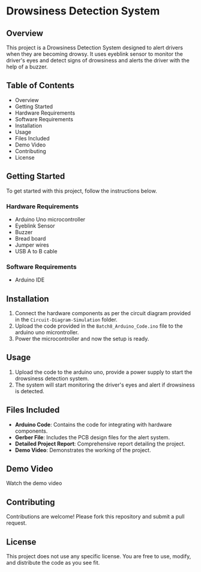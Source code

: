 # Drowsiness Detection System

## Overview
This project is a Drowsiness Detection System designed to alert drivers when they are becoming drowsy. It uses eyeblink sensor to monitor the driver's eyes and detect signs of drowsiness and alerts the driver with the help of a buzzer.

## Table of Contents
- Overview
- Getting Started
- Hardware Requirements
- Software Requirements
- Installation
- Usage
- Files Included
- Demo Video
- Contributing
- License

## Getting Started
To get started with this project, follow the instructions below.

### Hardware Requirements
- Arduino Uno microcontroller
- Eyeblink Sensor
- Buzzer
- Bread board
- Jumper wires
- USB A to B cable

### Software Requirements
- Arduino IDE

## Installation
1. Connect the hardware components as per the circuit diagram provided in the `Circuit-Diagram-Simulation` folder.
2. Upload the code provided in the `Batch8_Arduino_Code.ino` file to the arduino uno microntroller.
3. Power the microcontroller and now the setup is ready.

## Usage
1. Upload the code to the arduino uno, provide a power supply to start the drowsiness detection system.
2. The system will start monitoring the driver's eyes and alert if drowsiness is detected.

## Files Included
- **Arduino Code**: Contains the code for integrating with hardware components.
- **Gerber File**: Includes the PCB design files for the alert system.
- **Detailed Project Report**: Comprehensive report detailing the project.
- **Demo Video**: Demonstrates the working of the project.

## Demo Video
Watch the demo video

## Contributing
Contributions are welcome! Please fork this repository and submit a pull request.

## License
This project does not use any specific license. You are free to use, modify, and distribute the code as you see fit.

